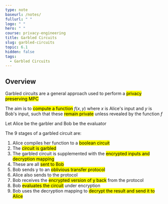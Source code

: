 ```yaml
---
type: note
baseurl: /notes/
fullurl: " "
logo: " "
hero: " "
course: privacy-engineering
title: Garbled Circuits
slug: garbled-circuits
topic: 6.1
hidden: false
tags:
  - Garbled Circuits
---
```


## Overview

Garbled circuits are a general approach used to perform a <mark>privacy preserving MPC</mark>

The aim is to <mark>compute a function</mark> $f(x,y)$ where $x$ is Alice's input and $y$ is Bob's input, such that these <mark>remain private</mark> unless revealed by the function $f$

Let Alice be the garbler and Bob be the evaluator

The 9 stages of a garbled circuit are:

1. Alice compiles her function to a <mark>boolean circuit</mark>
2. The <mark>circuit is garbled</mark>
3. The garbled circuit is supplemented with the <mark>encrypted inputs and decryption mapping</mark>
4. These are all <mark>sent to Bob</mark>
5. Bob sends y to an <mark>oblivious transfer protocol</mark>
6. Alice also sends to the protocol
7. Bob receives the <mark>encrypted version of y back</mark> from the protocol
8. Bob <mark>evaluates the circuit</mark> under encryption
9. Bob uses the decryption mapping to <mark>decrypt the result and send it to Alice</mark>

